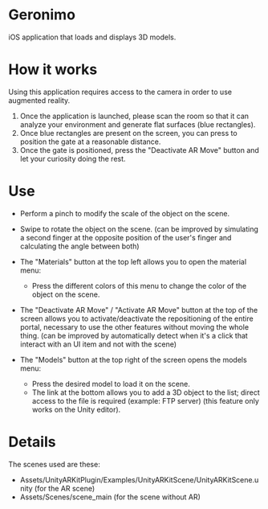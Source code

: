 # Geronimo

iOS application that loads and displays 3D models.



# How it works

Using this application requires access to the camera in order to use augmented reality.

1. Once the application is launched, please scan the room so that it can analyze your environment and generate flat surfaces (blue rectangles).
2. Once blue rectangles are present on the screen, you can press to position the gate at a reasonable distance.
3. Once the gate is positioned, press the "Deactivate AR Move" button and let your curiosity doing the rest.



# Use

- Perform a pinch to modify the scale of the object on the scene.
- Swipe to rotate the object on the scene. (can be improved by simulating a second finger at the opposite position of the user's finger and calculating the angle between both)

- The "Materials" button at the top left allows you to open the material menu:
  - Press the different colors of this menu to change the color of the object on the scene.
  

- The "Deactivate AR Move" / "Activate AR Move" button at the top of the screen allows you to activate/deactivate the repositioning of the entire portal, necessary to use the other features without moving the whole thing. (can be improved by automatically detect when it's a click that interact with an UI item and not with the scene)


- The "Models" button at the top right of the screen opens the models menu:
  - Press the desired model to load it on the scene.
  - The link at the bottom allows you to add a 3D object to the list; direct access to the file is required (example: FTP server) (this feature only works on the Unity editor).
  
# Details
  
The scenes used are these:
- Assets/UnityARKitPlugin/Examples/UnityARKitScene/UnityARKitScene.unity (for the AR scene)
- Assets/Scenes/scene_main (for the scene without AR)

